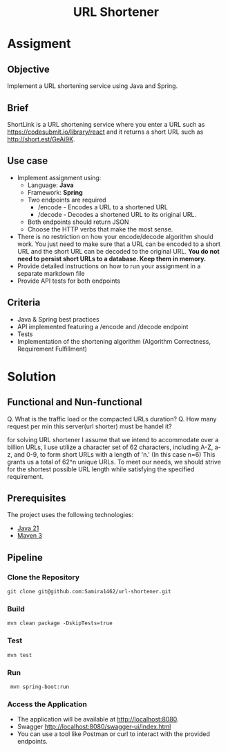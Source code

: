 # <p align="center">URL Shortener</p>

# Assigment

## Objective

 Implement a URL shortening service using Java and Spring.

## Brief

ShortLink is a URL shortening service where you enter a URL such as https://codesubmit.io/library/react and it returns a
short URL such as http://short.est/GeAi9K.

## Use case

- Implement assignment using:
    - Language: **Java**
    - Framework: **Spring**
    - Two endpoints are required
        - /encode - Encodes a URL to a shortened URL
        - /decode - Decodes a shortened URL to its original URL.
    - Both endpoints should return JSON
    - Choose the HTTP verbs that make the most sense.
- There is no restriction on how your encode/decode algorithm should work. You just need to make sure that a URL can be
  encoded to a short URL and the short URL can be decoded to the original URL. **You do not need to persist short URLs
  to a database. Keep them in memory.**
- Provide detailed instructions on how to run your assignment in a separate markdown file
- Provide API tests for both endpoints

## Criteria

- Java & Spring best practices
- API implemented featuring a /encode and /decode endpoint
- Tests
- Implementation of the shortening algorithm (Algorithm Correctness, Requirement Fulfillment)

# Solution

## Functional and Nun-functional

Q. What is the traffic load or the compacted URLs duration?
Q. How many request per min this server(url shorter) must be handel it?

for solving URL shortener I assume that we intend to accommodate over a billion URLs, I use utilize a character set of
62 characters, including A-Z, a-z, and 0-9, to form short URLs with a length of 'n.' (In this case n=6) This grants us a
total of 62^n unique URLs. To meet our needs, we should strive for the shortest possible URL length while satisfying the
specified requirement.

## Prerequisites

The project uses the following technologies:

* [Java 21](https://www.oracle.com/java/technologies/downloads/)
* [Maven 3](https://maven.apache.org/index.html)

## Pipeline

### Clone the Repository

 ```shell 
 git clone git@github.com:Samira1462/url-shortener.git
```

### Build

```shell
mvn clean package -DskipTests=true
```

### Test

```shell
mvn test
```

### Run

```shell
 mvn spring-boot:run
```

### Access the Application

* The application will be available at [http://localhost:8080](http://localhost:8080).
* Swagger [http://localhost:8080/swagger-ui/index.html](http://localhost:8080/swagger-ui/index.html)
* You can use a tool like Postman or curl to interact with the provided endpoints.

